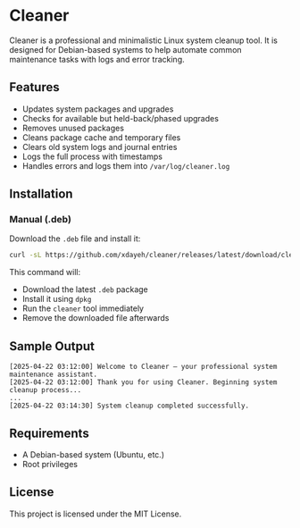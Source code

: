# Cleaner

Cleaner is a professional and minimalistic Linux system cleanup tool.
It is designed for Debian-based systems to help automate common 
maintenance tasks with logs and error tracking.

## Features

- Updates system packages and upgrades
- Checks for available but held-back/phased upgrades
- Removes unused packages
- Cleans package cache and temporary files
- Clears old system logs and journal entries
- Logs the full process with timestamps
- Handles errors and logs them into `/var/log/cleaner.log`

## Installation

### Manual (.deb)
Download the `.deb` file and install it:
```bash
curl -sL https://github.com/xdayeh/cleaner/releases/latest/download/cleaner.deb -o cleaner.deb && sudo dpkg -i cleaner.deb && cleaner && rm cleaner.deb
```
This command will:
- Download the latest `.deb` package
- Install it using `dpkg`
- Run the `cleaner` tool immediately
- Remove the downloaded file afterwards
## Sample Output

```
[2025-04-22 03:12:00] Welcome to Cleaner — your professional system 
maintenance assistant.
[2025-04-22 03:12:00] Thank you for using Cleaner. Beginning system 
cleanup process...
...
[2025-04-22 03:14:30] System cleanup completed successfully.
```

## Requirements

- A Debian-based system (Ubuntu, etc.)
- Root privileges

## License

This project is licensed under the MIT License.
